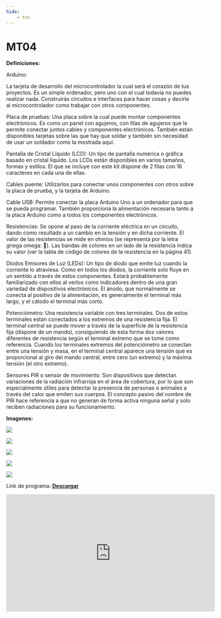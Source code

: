 ```yaml
---
hide:
    - toc
---
```


# MT04

<strong>Definiciones:</strong>

<p>Arduino:</p> La tarjeta de desarrollo del microcontrolador la cual será el corazón de tus proyectos. Es un simple ordenador, pero uno con el cual todavía no puedes realizar nada. Construirás circuitos e interfaces para hacer cosas y decirle al microcontrolador como trabajar con otros componentes.

Placa de pruebas: Una placa sobre la cual puede montar componentes electrónicos. Es como un panel con agujeros, con filas de agujeros que le permite conectar juntos cables y componentes electrónicos. También están disponibles tarjetas sobre las que hay que soldar y también sin necesidad de usar un soldador como la mostrada aquí.

Pantalla de Cristal Líquido (LCD): Un tipo de pantalla numérica o gráfica basado en cristal líquido. Los LCDs están disponibles en varios tamaños, formas y estilos. El que se incluye con este kit dispone de 2 filas con 16 caracteres en cada una de ellas.

Cables puente: Utilizarlos para conectar unos componentes con otros sobre la placa de prueba, y la tarjeta de Arduino.

Cable USB: Permite conectar la placa Arduino Uno a un ordenador para que se pueda programar. También proporciona la alimentación necesaria tanto a la placa Arduino como a todos los componentes electrónicos.

Resistencias: Se opone al paso de la corriente eléctrica en un circuito, dando como resultado a un cambio en la tensión y en dicha corriente. El valor de las resistencias se mide en ohmios (se representa por la letra griega omega:
). Las bandas de colores en un lado de la resistencia indica su valor (ver la tabla de código de colores de la resistencia en la página 41).


Diodos Emisores de Luz (LEDs): Un tipo de diodo que emite luz cuando la corriente lo atraviesa. Como en todos los diodos, la corriente solo fluye en un sentido a través de estos componentes. Estará probablemente familiarizado con ellos al verlos como indicadores dentro de una gran variedad de dispositivos electrónicos. El ánodo, que normalmente se conecta al positivo de la alimentación, es generalmente el terminal más largo, y el cátodo el terminal más corto.

Potenciómetro: Una resistencia variable con tres terminales. Dos de estos terminales están conectados a los extremos de una resistencia fija. El terminal central se puede mover a través de la superficie de la resistencia fija (dispone de un mando), consiguiendo de esta forma dos valores diferentes de resistencia según el terminal extremo que se tome como referencia. Cuando los terminales extremos del potenciómetro se conectan entre una tensión y masa, en el terminal central aparece una tensión que es proporcional al giro del mando central, entre cero (un extremo) y la máxima tensión (el otro extremo).

Sensores PIR o sensor de movimiento: Son dispositivos que detectan variaciones de la radiación infrarroja en el área de cobertura, por lo que son especialmente útiles para detectar la presencia de personas o animales a través del calor que emiten sus cuerpos. El concepto pasivo del nombre de PIR hace referencia a que no generan de forma activa ninguna señal y solo reciben radiaciones para su funcionamiento.


<strong>Imagenes:</strong>

![](../images/MT04/movimiento.jpeg)

![](../images/MT04/sinmovimiento.jpeg)

![](../images/MT04/listo.png)

![](../images/MT04/escribiendo.PNG)

![](../images/MT04/Captura.PNG)

Link de programa:  <a href="../Nuevacarpeta/Progrmasensor.ino" download="Programa"> <strong>Descargar</strong> </a>




<iframe width="560" height="315" src="https://www.youtube.com/embed/sgiSL2SN-Hk?si=4qXW4LrBM_1LGsYH" title="YouTube video player" frameborder="0" allow="accelerometer; autoplay; clipboard-write; encrypted-media; gyroscope; picture-in-picture; web-share" referrerpolicy="strict-origin-when-cross-origin" allowfullscreen></iframe>